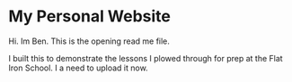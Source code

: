 # My Personal Website

Hi.  Im Ben.  This is the opening read me file.  

I built this to demonstrate the lessons I plowed through for prep at the Flat Iron School.  I a need to upload it now.
